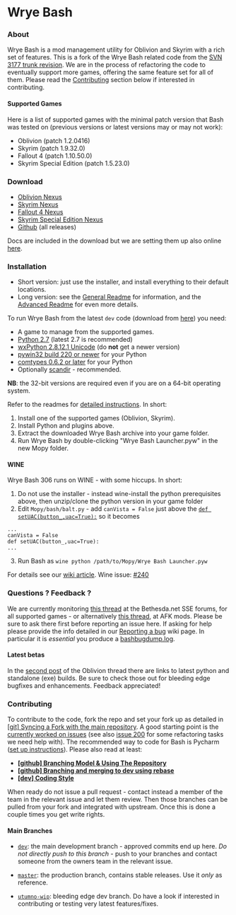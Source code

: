 Wrye Bash
=========

### About

Wrye Bash is a mod management utility for Oblivion and Skyrim with a rich set
 of features. This is a fork of the Wrye Bash related code from the
 [SVN 3177 trunk revision][1].
 We are in the process of refactoring the code to eventually support more
 games, offering the same feature set for all of them.
 Please read the [Contributing](#contributing) section below if interested in
 contributing.

#### Supported Games

Here is a list of supported games with the minimal patch version that Bash was
tested on (previous versions or latest versions may or may not work):

* Oblivion (patch 1.2.0416)
* Skyrim (patch 1.9.32.0)
* Fallout 4 (patch 1.10.50.0)
* Skyrim Special Edition (patch 1.5.23.0)

### Download

* [Oblivion Nexus][2]
* [Skyrim Nexus][3]
* [Fallout 4 Nexus][4]
* [Skyrim Special Edition Nexus][5]
* [Github][6] (all releases)

Docs are included in the download but we are setting them up also online
 [here][7].

### Installation

* Short version: just use the installer, and install everything to their
 default locations.
* Long version: see the [General Readme][8] for information, and the
 [Advanced Readme][9] for even more details.

To run Wrye Bash from the latest `dev` code (download from [here][10])
you need:

* A game to manage from the supported games.
* [Python 2.7](http://www.python.org/) (latest 2.7 is recommended)
* [wxPython 2.8.12.1 Unicode][11] (do **not** get a newer version)
* [pywin32 build 220 or newer](https://sourceforge.net/projects/pywin32/files/pywin32/)
for your Python
* [comtypes 0.6.2 or later](https://sourceforge.net/projects/comtypes/files/comtypes/)
for your Python
* Optionally [scandir](https://pypi.python.org/pypi/scandir) - recommended.

**NB**: the 32-bit versions are required even if you are on a 64-bit
operating system.

Refer to the readmes for [detailed instructions][8]. In short:

1. Install one of the supported games (Oblivion, Skyrim).
2. Install Python and plugins above.
3. Extract the downloaded Wrye Bash archive into your game folder.
4. Run Wrye Bash by double-clicking "Wrye Bash Launcher.pyw" in the new Mopy
 folder.

#### WINE

Wrye Bash 306 runs on WINE - with some hiccups. In short:

1. Do not use the installer - instead wine-install the python prerequisites
above, then unzip/clone the python version in your game folder
2. Edit `Mopy/bash/balt.py` - add `canVista = False` just above the
[`def setUAC(button_,uac=True):`][12] so it becomes

 ```
...
canVista = False
def setUAC(button_,uac=True):
...
```

3. Run Bash as `wine python /path/to/Mopy/Wrye Bash Launcher.pyw`

For details see our [wiki article][13].
Wine issue: [#240][14]

### Questions ? Feedback ?

We are currently monitoring [this thread][15] at the Bethesda.net SSE forums,
for all supported games - or alternatively [this thread][26], at AFK mods.
Please be sure to ask there first before reporting an issue here. If asking for
help please provide the info detailed in our [Reporting a bug][16] wiki page.
In particular it is _essential_ you produce a [bashbugdump.log][17].

#### Latest betas

In the [second post][18] of the Oblivion thread there are links to latest
python and standalone (exe) builds. Be sure to check those out for bleeding
edge bugfixes and enhancements. Feedback appreciated!

### Contributing

To contribute to the code, fork the repo and set your fork up as
detailed in [\[git\] Syncing a Fork with the main repository][19].
A good starting point is the [currently worked on issues][20]
 (see also [issue 200][21] for some refactoring tasks we need help with).
The recommended way to code for Bash is Pycharm ([set up instructions][22]).
Please also read at least:

* **[\[github\] Branching Model & Using The Repository][23]**
* **[\[github\] Branching and merging to dev using rebase][24]**
* **[\[dev\] Coding Style][25]**

When ready do not issue a pull request - contact instead a member of the team
in the relevant issue and let them review. Then those branches can be pulled
from your fork and integrated with upstream. Once this is done a couple times
you get write rights.

#### Main Branches

- [`dev`](https://github.com/wrye-bash/wrye-bash/tree/dev): the main development
 branch - approved commits end up here. _Do not directly push to this branch_ -
 push to your branches and contact someone from the owners team in the relevant
 issue.
- [`master`](https://github.com/wrye-bash/wrye-bash/tree/master): the production
 branch, contains stable releases. Use it _only_ as reference.
- [`utumno-wip`](https://github.com/wrye-bash/wrye-bash/tree/utumno-wip):
bleeding edge dev branch. Do have a look if interested in contributing or
testing very latest features/fixes.


  [1]: http://sourceforge.net/p/oblivionworks/code/3177/tree/
  [2]: http://www.nexusmods.com/oblivion/mods/22368/?tab=2&navtag=http%3A%2F%2Fwww.nexusmods.com%2Foblivion%2Fajax%2Fmodfiles%2F%3Fid%3D22368&pUp=1
  [3]: http://www.nexusmods.com/skyrim/mods/1840/?tab=2&navtag=http%3A%2F%2Fwww.nexusmods.com%2Fskyrim%2Fajax%2Fmodfiles%2F%3Fid%3D1840&pUp=1
  [4]: http://www.nexusmods.com/fallout4/mods/20032
  [5]: http://www.nexusmods.com/skyrimspecialedition/mods/6837
  [6]: https://github.com/wrye-bash/wrye-bash/releases
  [7]: http://wrye-bash.github.io/
  [8]: http://wrye-bash.github.io/docs/Wrye%20Bash%20General%20Readme.html#install
  [9]: http://wrye-bash.github.io/docs/Wrye%20Bash%20Advanced%20Readme.html#install
  [10]: https://github.com/wrye-bash/wrye-bash/archive/dev.zip
  [11]: http://sourceforge.net/projects/wxpython/files/wxPython/2.8.12.1/wxPython2.8-win32-unicode-2.8.12.1-py27.exe
  [12]: https://github.com/wrye-bash/wrye-bash/blob/0a47238de9e7f46f55fe755f2744e2cea521f514/Mopy/bash/balt.py#L678
  [13]: https://github.com/wrye-bash/wrye-bash/wiki/%5Bdev%5D-Running-Wrye-Bash-on-WINE-%28Arch-Linux%29
  [14]: https://github.com/wrye-bash/wrye-bash/issues/240
  [15]: https://bethesda.net/community/topic/38798/relz-wrye-bash-oblivion-skyrim-skyrim-se-fallout-4
  [16]: https://github.com/wrye-bash/wrye-bash/wiki/[github]-Reporting-a-bug
  [17]: https://github.com/wrye-bash/wrye-bash/wiki/[github]-Reporting-a-bug#the-bashbugdumplog
  [18]: https://bethesda.net/community/post/200780
  [19]: https://github.com/wrye-bash/wrye-bash/wiki/%5Bgit%5D-Syncing-a-Fork-with-the-main-repository
  [20]: https://github.com/wrye-bash/wrye-bash/issues?utf8=%E2%9C%93&q=sort%3Aupdated-desc%20is%3Aopen
  [21]: https://github.com/wrye-bash/wrye-bash/issues/200
  [22]: https://github.com/wrye-bash/wrye-bash/wiki/%5Bdev%5D-Set-up-Pycharm-for-wrye-bash
  [23]: https://github.com/wrye-bash/wrye-bash/wiki/%5Bgithub%5D-Branching-Model-&-Using-The-Repository
  [24]: https://github.com/wrye-bash/wrye-bash/wiki/%5Bgithub%5D-Branching-and-merging-to-dev-using-rebase
  [25]: https://github.com/wrye-bash/wrye-bash/wiki/%5Bdev%5D-Coding-Style
  [26]: https://afkmods.iguanadons.net/index.php?/topic/4966-wrye-bash-all-games
